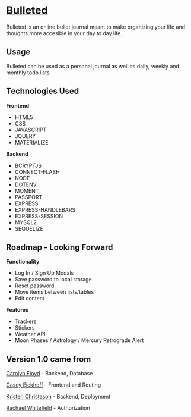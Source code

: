 # [Bulleted](https://bulleted-cakrraca.herokuapp.com/)
Bulleted is an online bullet journal meant to make organizing your life and thoughts more accesible in your day to day life.

## Usage
Bulleted can be used as a personal journal as well as daily, weekly and monthly todo lists

## Technologies Used
**Frontend**
* HTML5
* CSS
* JAVASCRIPT
* JQUERY
* MATERIALIZE

**Backend**
* BCRYPTJS
* CONNECT-FLASH
* NODE
* DOTENV
* MOMENT
* PASSPORT
* EXPRESS
* EXPRESS-HANDLEBARS
* EXPRESS-SESSION
* MYSQL2
* SEQUELIZE

## Roadmap - Looking Forward
**Functionality**
* Log In / Sign Up Modals
* Save password to local storage 
* Reset password
* Move items between lists/tables
* Edit content

**Features**
* Trackers
* Stickers
* Weather API
* Moon Phases / Astrology / Mercury Retrograde Alert

## Version 1.0 came from
[Carolyn Floyd](https://github.com/DiabloAzul33) - Backend, Database

[Casey Eickhoff](https://github.com/caseyisonit) - Frontend and Routing

[Kristen Christeson](https://github.com/KCEliza) - Backend, Deployment

[Rachael Whitefield](https://github.com/RachaelWhitefield) -  Authorization
